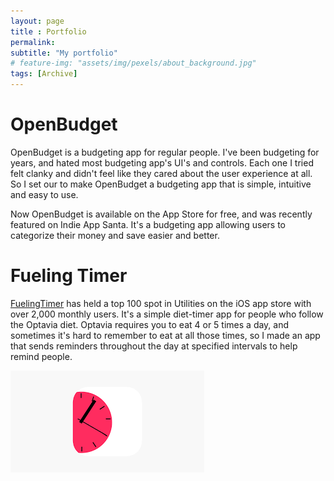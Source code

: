 ```yaml
---
layout: page
title : Portfolio 
permalink: 
subtitle: "My portfolio" 
# feature-img: "assets/img/pexels/about_background.jpg"
tags: [Archive]
---
```


# OpenBudget

OpenBudget is a budgeting app for regular people. I've been budgeting for years, and hated most budgeting app's UI's and controls. Each one I tried felt clanky and didn't feel like they cared about the user experience at all. So I set our to make OpenBudget a budgeting app that is simple, intuitive and easy to use.

Now OpenBudget is available on the App Store for free, and was recently featured on Indie App Santa. It's a budgeting app allowing users to categorize their money and save easier and better. 

# Fueling Timer

[FuelingTimer](https://apps.apple.com/us/app/fueling-timer/id1453121223) has held a top 100 spot in Utilities on the iOS app store with over 2,000 monthly users. It's a simple diet-timer app for people who follow the Optavia diet. Optavia requires you to eat 4 or 5 times a day, and sometimes it's hard to remember to eat at all those times, so I made an app that sends reminders throughout the day at specified intervals to help remind people.

![App Icon](../assets/img/posts/fuelingTimerImage.png)

